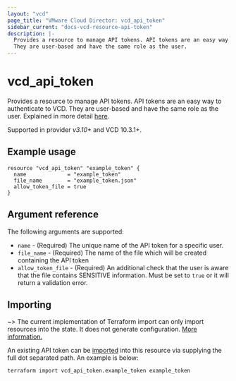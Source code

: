 ```yaml
---
layout: "vcd"
page_title: "VMware Cloud Director: vcd_api_token"
sidebar_current: "docs-vcd-resource-api-token"
description: |-
  Provides a resource to manage API tokens. API tokens are an easy way to authenticate to VCD. 
  They are user-based and have the same role as the user.
---
```


# vcd\_api\_token 

Provides a resource to manage API tokens. API tokens are an easy way to authenticate to VCD. 
They are user-based and have the same role as the user. Explained in more detail [here][api-tokens].

Supported in provider *v3.10+* and VCD 10.3.1+.

## Example usage

```hcl
resource "vcd_api_token" "example_token" {
  name             = "example_token"
  file_name        = "example_token.json"
  allow_token_file = true
}
```

## Argument reference

The following arguments are supported:

* `name` - (Required) The unique name of the API token for a specific user.
* `file_name` - (Required) The name of the file which will be created containing the API token
* `allow_token_file` - (Required) An additional check that the user is aware that the file contains
  SENSITIVE information. Must be set to `true` or it will return a validation error.

## Importing

~> The current implementation of Terraform import can only import resources into the state.
It does not generate configuration. [More information.][docs-import]

An existing API token can be [imported][docs-import] into this resource via supplying
the full dot separated path. An example is below:

```
terraform import vcd_api_token.example_token example_token
```

[api-tokens]: https://blogs.vmware.com/cloudprovider/2022/03/cloud-director-api-token.html
[docs-import]: https://www.terraform.io/docs/import/

